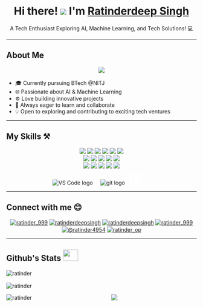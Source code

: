 <h1 align="center">Hi there! <img src="https://media.giphy.com/media/hvRJCLFzcasrR4ia7z/giphy.gif" width="35"> I'm <a href="https://github.com/your-username">Ratinderdeep Singh</a></h1>
<p align="center">
  A Tech Enthusiast Exploring AI, Machine Learning, and Tech Solutions! 💻
</p>

---

<h2 align="left">About Me</h2>
<p align="center">
  <img src="https://media.giphy.com/media/f3iwJFOVOwuy7K6FFw/giphy.gif" width="400" />
</p>

- 🎓 Currently pursuing BTech @NITJ
- 🌐 Passionate about AI & Machine Learning
- ⚙️ Love building innovative projects
- 🚀 Always eager to learn and collaborate
- 💡 Open to exploring and contributing to exciting tech ventures

---


<h2 align="left">My Skills ⚒️</h2>
<p align="center">
  <img src="https://img.shields.io/badge/-HTML%20%2F%20CSS-red?style=flat-square&logo=html5&logoColor=white" height="25"/>
  <img src="https://img.shields.io/badge/-JavaScript-black?style=flat-square&logo=javascript&logoColor=yellow" height="27"/>
  <img src="https://img.shields.io/badge/--darkblue?style=flat-square&logo=c&logoColor=white" height="23"/>
  <img src="https://img.shields.io/badge/-++-darkblue?style=flat-square&logo=c&logoColor=white" height="23"/>
  <img src="https://img.shields.io/badge/-Python-darkgreen?style=flat-square&logo=python&logoColor=white" height="26"/>
  <img src="https://img.shields.io/badge/-AI%20%2F%20Machine%20Learning-orange?style=flat-square&logo=matplotlib&logoColor=white" height="26"/>
  <br/>
  <img src="https://img.shields.io/badge/Render-%46E3B7.svg?style=for-the-badge&logo=render&logoColor=white" height="23"/>
  <img src="https://img.shields.io/badge/vercel-%23000000.svg?style=for-the-badge&logo=vercel&logoColor=white" height="26"/>
  <img src="https://img.shields.io/badge/Streamlit-%23FE4B4B.svg?style=for-the-badge&logo=streamlit&logoColor=white" height="26"/>
  <img src="https://img.shields.io/badge/flask-%23000.svg?style=for-the-badge&logo=flask&logoColor=white" height="26"/>
  <img src="https://img.shields.io/badge/FastAPI-005571?style=for-the-badge&logo=fastapi" height="26"/>
  <br/>
  <img src="https://img.shields.io/badge/-Jupyter-grey?style=flat-square&logo=jupyter&logoColor=yelloworange" height="26"/>
  <img src="https://img.shields.io/badge/-Kaggle-blue?style=flat-square&logo=kaggle&logoColor=white" height="26"/>
  <img src="https://img.shields.io/badge/-Pandas-darkblue?style=flat-square&logo=pandas&logoColor=white" height="26"/>
  <img src="https://img.shields.io/badge/-scikitlearn-black?style=flat-square&logo=scikitlearn&logoColor=yellow" height="26"/>
  <img src="https://img.shields.io/badge/-numpy-blue?style=flat-square&logo=numpy&logoColor=white" height="26"/>
  <br/>
  <img src="https://cdn.jsdelivr.net/gh/devicons/devicon/icons/vscode/vscode-original.svg" height="30" alt="VS Code logo"  />
  <img width="12" />
  <img src="https://cdn.jsdelivr.net/gh/devicons/devicon/icons/git/git-original.svg" height="30" alt="git logo"  />
  <img width="5" />
  <img src="github.png" width="35" height="30"/>
  <img width="12" />
  <img height="40" />
</p>

---

<h2 align="left">Connect with me 😊</h2>
<p align="center">
  <a href="https://twitter.com/ratinder_999" target="blank"><img align="center" src="https://raw.githubusercontent.com/rahuldkjain/github-profile-readme-generator/master/src/images/icons/Social/twitter.svg" alt="ratinder_999" height="30" width="40" /></a>
  <a href="https://linkedin.com/in/ratinderdeepsingh" target="blank"><img align="center" src="https://raw.githubusercontent.com/rahuldkjain/github-profile-readme-generator/master/src/images/icons/Social/linked-in-alt.svg" alt="ratinderdeepsingh" height="30" width="40" /></a>
  <a href="https://kaggle.com/ratinderdeepsingh" target="blank"><img align="center" src="https://raw.githubusercontent.com/rahuldkjain/github-profile-readme-generator/master/src/images/icons/Social/kaggle.svg" alt="ratinderdeepsingh" height="30" width="40" /></a>
  <a href="https://instagram.com/ratinder_999" target="blank"><img align="center" src="https://raw.githubusercontent.com/rahuldkjain/github-profile-readme-generator/master/src/images/icons/Social/instagram.svg" alt="ratinder_999" height="30" width="40" /></a>
  <a href="https://medium.com/@ratinder4954" target="blank"><img align="center" src="https://raw.githubusercontent.com/rahuldkjain/github-profile-readme-generator/master/src/images/icons/Social/medium.svg" alt="@ratinder4954" height="30" width="40" /></a>
  <a href="https://www.leetcode.com/ratinder_op" target="blank"><img align="center" src="https://raw.githubusercontent.com/rahuldkjain/github-profile-readme-generator/master/src/images/icons/Social/leet-code.svg" alt="ratinder_op" height="30" width="40" /></a>
</p>

---

<h2>Github's Stats <img src="https://media.giphy.com/media/iY8CRBdQXODJSCERIr/giphy.gif" width="40px" height="30px"></h2>
<p><img align="center" src="https://github-readme-streak-stats.herokuapp.com/?user=iamratinder&theme=dark&bg_color=000000" alt="ratinder" /></p>
<p><img align="center" src="https://github-readme-stats.vercel.app/api?username=iamratinder&show_icons=true&theme=dark&bg_color=000000&locale=en" alt="ratinder" /></p>
<p><img align="left" src="https://github-readme-stats.vercel.app/api/top-langs/?username=iamratinder&theme=dark&layout=donut" alt="ratinder" /></p>



<p align="center">
  <img src="https://media.giphy.com/media/umYMU8G2ixG5mJBDo5/giphy.gif?cid=790b761161xjlpqj70b1zrg39v5pq4wnfvv5olpmt9o4fqq9&ep=v1_gifs_search&rid=giphy.gif&ct=g" width="200" />
</p>
